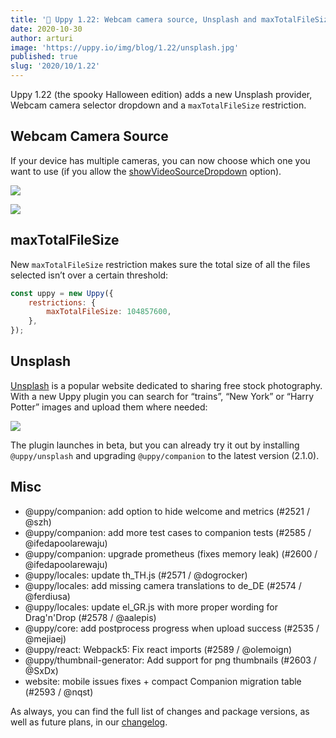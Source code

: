 ```yaml
---
title: '🎃 Uppy 1.22: Webcam camera source, Unsplash and maxTotalFileSize'
date: 2020-10-30
author: arturi
image: 'https://uppy.io/img/blog/1.22/unsplash.jpg'
published: true
slug: '2020/10/1.22'
---
```


Uppy 1.22 (the spooky Halloween edition) adds a new Unsplash provider, Webcam
camera selector dropdown and a `maxTotalFileSize` restriction.

<!--truncate-->

## Webcam Camera Source

If your device has multiple cameras, you can now choose which one you want to
use (if you allow the
[showVideoSourceDropdown](https://uppy.io/docs/webcam/#showVideoSourceDropdown-false)
option).

![](/img/blog/1.22/webcam-dropdown-full.png)

![](/img/blog/1.22/webcam-dropdown-short.png)

## maxTotalFileSize

New `maxTotalFileSize` restriction makes sure the total size of all the files
selected isn’t over a certain threshold:

```js
const uppy = new Uppy({
	restrictions: {
		maxTotalFileSize: 104857600,
	},
});
```

## Unsplash

[Unsplash](https://unsplash.com/) is a popular website dedicated to sharing free
stock photography. With a new Uppy plugin you can search for “trains”, “New
York” or “Harry Potter” images and upload them where needed:

![](/img/blog/1.22/unsplash.jpg)

The plugin launches in beta, but you can already try it out by installing
`@uppy/unsplash` and upgrading `@uppy/companion` to the latest version (2.1.0).

## Misc

- @uppy/companion: add option to hide welcome and metrics (#2521 / @szh)
- @uppy/companion: add more test cases to companion tests (#2585 /
  @ifedapoolarewaju)
- @uppy/companion: upgrade prometheus (fixes memory leak) (#2600 /
  @ifedapoolarewaju)
- @uppy/locales: update th_TH.js (#2571 / @dogrocker)
- @uppy/locales: add missing camera translations to de_DE (#2574 / @ferdiusa)
- @uppy/locales: update el_GR.js with more proper wording for Drag'n'Drop (#2578
  / @aalepis)
- @uppy/core: add postprocess progress when upload success (#2535 / @mejiaej)
- @uppy/react: Webpack5: Fix react imports (#2589 / @olemoign)
- @uppy/thumbnail-generator: Add support for png thumbnails (#2603 / @SxDx)
- website: mobile issues fixes + compact Companion migration table (#2593 /
  @nqst)

As always, you can find the full list of changes and package versions, as well
as future plans, in our
[changelog](https://github.com/transloadit/uppy/blob/master/CHANGELOG.md).
